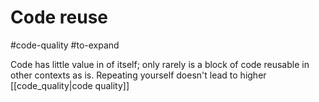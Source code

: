  # Code reuse
 #code-quality #to-expand 
 
 Code has little value in of itself; only rarely is a block of code reusable in other contexts as is.  Repeating yourself doesn't lead to higher [[code_quality|code quality]]